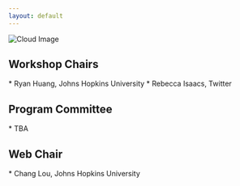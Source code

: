 ```yaml
---
layout: default
---
```

<img class="img-logo" src="assets/image/cloud_aircraft3.png" alt="Cloud Image" style="padding-left: 0px; padding-right: 0px;">

<h2 class="text-primary">Workshop Chairs</h2>
* Ryan Huang, Johns Hopkins University
* Rebecca Isaacs, Twitter

<h2 class="text-primary">Program Committee</h2>
* TBA

<h2 class="text-primary">Web Chair</h2>
* Chang Lou, Johns Hopkins University
